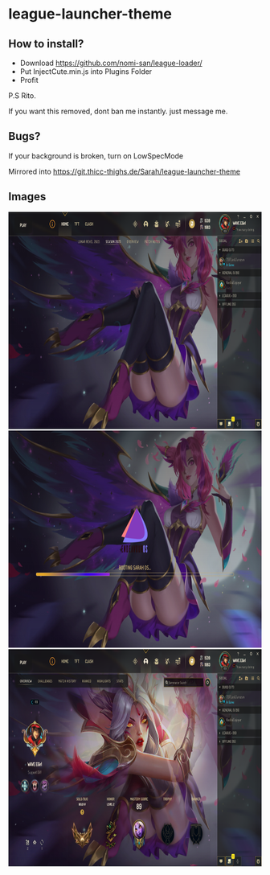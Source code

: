 # league-launcher-theme

## How to install?

-  Download https://github.com/nomi-san/league-loader/
-  Put InjectCute.min.js into Plugins Folder
-  Profit

P.S Rito.

If you want this removed, dont ban me instantly. just message me.

## Bugs?

If your background is broken, turn on LowSpecMode

Mirrored into
https://git.thicc-thighs.de/Sarah/league-launcher-theme

## Images

<center>

<img src="Img/fhxGZN8.png" width="768" height="432"/> 
<img src="Img/O7550hH.png" width="768" height="432"/>
<img src="Img/PDHdfhl.png" width="768" height="432"/>

</center>
